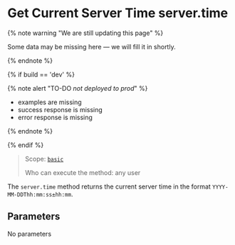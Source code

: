 # Get Current Server Time server.time

{% note warning "We are still updating this page" %}

Some data may be missing here — we will fill it in shortly.

{% endnote %}

{% if build == 'dev' %}

{% note alert "TO-DO _not deployed to prod_" %}

- examples are missing
- success response is missing
- error response is missing

{% endnote %}

{% endif %}

> Scope: [`basic`](../../scopes/permissions.md)
>
> Who can execute the method: any user

The `server.time` method returns the current server time in the format `YYYY-MM-DDThh:mm:ss±hh:mm`.

## Parameters

No parameters